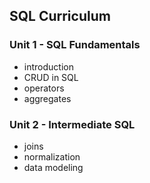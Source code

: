 ## SQL Curriculum

### Unit 1 - SQL Fundamentals

- introduction
- CRUD in SQL
- operators
- aggregates

### Unit 2 - Intermediate SQL

- joins
- normalization
- data modeling